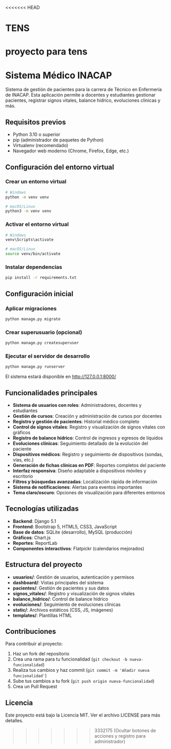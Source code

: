 <<<<<<< HEAD
# TENS
proyecto para tens
=======
# Sistema Médico INACAP

Sistema de gestión de pacientes para la carrera de Técnico en Enfermería de INACAP. Esta aplicación permite a docentes y estudiantes gestionar pacientes, registrar signos vitales, balance hídrico, evoluciones clínicas y más.

## Requisitos previos

- Python 3.10 o superior
- pip (administrador de paquetes de Python)
- Virtualenv (recomendado)
- Navegador web moderno (Chrome, Firefox, Edge, etc.)

## Configuración del entorno virtual

### Crear un entorno virtual

```bash
# Windows
python -m venv venv

# macOS/Linux
python3 -m venv venv
```

### Activar el entorno virtual

```bash
# Windows
venv\Scripts\activate

# macOS/Linux
source venv/bin/activate
```

### Instalar dependencias

```bash
pip install -r requirements.txt
```

## Configuración inicial

### Aplicar migraciones

```bash
python manage.py migrate
```

### Crear superusuario (opcional)

```bash
python manage.py createsuperuser
```

### Ejecutar el servidor de desarrollo

```bash
python manage.py runserver
```

El sistema estará disponible en http://127.0.0.1:8000/

## Funcionalidades principales

- **Sistema de usuarios con roles**: Administradores, docentes y estudiantes
- **Gestión de cursos**: Creación y administración de cursos por docentes
- **Registro y gestión de pacientes**: Historial médico completo
- **Control de signos vitales**: Registro y visualización de signos vitales con gráficos
- **Registro de balance hídrico**: Control de ingresos y egresos de líquidos
- **Evoluciones clínicas**: Seguimiento detallado de la evolución del paciente
- **Dispositivos médicos**: Registro y seguimiento de dispositivos (sondas, vías, etc.)
- **Generación de fichas clínicas en PDF**: Reportes completos del paciente
- **Interfaz responsiva**: Diseño adaptable a dispositivos móviles y escritorio
- **Filtros y búsquedas avanzadas**: Localización rápida de información
- **Sistema de notificaciones**: Alertas para eventos importantes
- **Tema claro/oscuro**: Opciones de visualización para diferentes entornos

## Tecnologías utilizadas

- **Backend**: Django 5.1
- **Frontend**: Bootstrap 5, HTML5, CSS3, JavaScript
- **Base de datos**: SQLite (desarrollo), MySQL (producción)
- **Gráficos**: Chart.js
- **Reportes**: ReportLab
- **Componentes interactivos**: Flatpickr (calendarios mejorados)

## Estructura del proyecto

- **usuarios/**: Gestión de usuarios, autenticación y permisos
- **dashboard/**: Vistas principales del sistema
- **pacientes/**: Gestión de pacientes y sus datos
- **signos_vitales/**: Registro y visualización de signos vitales
- **balance_hidrico/**: Control de balance hídrico
- **evoluciones/**: Seguimiento de evoluciones clínicas
- **static/**: Archivos estáticos (CSS, JS, imágenes)
- **templates/**: Plantillas HTML

## Contribuciones

Para contribuir al proyecto:

1. Haz un fork del repositorio
2. Crea una rama para tu funcionalidad (`git checkout -b nueva-funcionalidad`)
3. Realiza tus cambios y haz commit (`git commit -m 'Añadir nueva funcionalidad'`)
4. Sube tus cambios a tu fork (`git push origin nueva-funcionalidad`)
5. Crea un Pull Request

## Licencia

Este proyecto está bajo la Licencia MIT. Ver el archivo LICENSE para más detalles. 
>>>>>>> 3332175 (Ocultar botones de acciones y registro para administrador)
